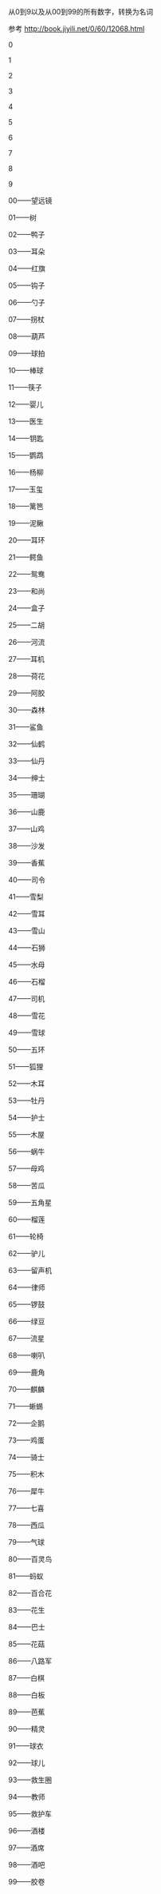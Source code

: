 从0到9以及从00到99的所有数字，转换为名词



参考 http://book.jiyili.net/0/60/12068.html

0

1

2

3

4

5

6

7

8

9



00——望远镜

01——树

02——鸭子

03——耳朵

04——红旗

05——钩子

06——勺子

07——拐杖

08——葫芦

09——球拍

10——棒球

11——筷子

12——婴儿

13——医生

14——钥匙

15——鹦鹉

16——杨柳

17——玉玺

18——篱笆

19——泥鳅

20——耳环

21——鳄鱼

22——鸳鸯

23——和尚

24——盒子

25——二胡

26——河流

27——耳机

28——荷花

29——阿胶

30——森林

31——鲨鱼

32——仙鹤

33——仙丹

34——绅士

35——珊瑚

36——山鹿

37——山鸡

38——沙发

39——香蕉

40——司令

41——雪梨

42——雪耳

43——雪山

44——石狮

45——水母

46——石榴

47——司机

48——雪花

49——雪球

50——五环

51——狐狸

52——木耳

53——牡丹

54——护士

55——木屋

56——蜗牛

57——母鸡

58——苦瓜

59——五角星

60——榴莲

61——轮椅

62——驴儿

63——留声机

64——律师

65——锣鼓

66——绿豆

67——流星

68——喇叭

69——鹿角

70——麒麟

71——蜥蜴

72——企鹅

73——鸡蛋

74——骑士

75——积木

76——犀牛

77——七喜

78——西瓜

79——气球

80——百灵鸟

81——蚂蚁

82——百合花

83——花生

84——巴士

85——花菇

86——八路军

87——白棋

88——白板

89——芭蕉

90——精灵

91——球衣

92——球儿

93——救生圈

94——教师

95——救护车

96——酒楼

97——酒席

98——酒吧

99——胶卷



